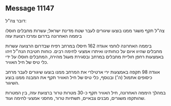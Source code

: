 ## Message 11147

דובר צה"ל:

צה"ל תקף משגר ממנו בוצעו שיגורים לעבר שטח מדינת ישראל; עשרות מחבלים חוסלו ביממה האחרונה בדרום ומרכז רצועת עזה

ביממה האחרונה לוחמי אוגדה 162 חיסלו במרחב רפיח שבדרום הרצועה עשרות מחבלים שהיוו איום על כוחותינו ואיתרו אמצעי לחימה רבים.
כוחות חטיבת הנח״ל זיהו באמצעות רחפן חוליית מחבלים במרחב ובסגירת מעגל מהירה, המחבלים חוסלו על ידי כלי טיס של חיל האוויר.

אוגדה 98 תקפה באמצעות ירי ארטילרי את המרחב ממנו בוצעו שיגורים לעבר מרחב כיסופים אתמול (ה׳) ובנוסף, כלי טיס של חיל האוויר תקף את המבנה ממנו בוצע השיגור.

במהלך היממה האחרונה, חיל האוויר תקף כ-30 מטרות טרור ברצועת עזה, בין המטרות שהותקפו משגרים, מבנים צבאיים, תשתיות טרור, מחסני אמצעי לחימה ועוד.

